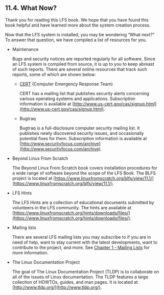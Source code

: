## 11.4. What Now?

Thank you for reading this LFS book. We hope that you have found this book helpful and have learned more about the system creation process.

Now that the LFS system is installed, you may be wondering “What next?” To answer that question, we have compiled a list of resources for you.

-   Maintenance
    
    Bugs and security notices are reported regularly for all software. Since an LFS system is compiled from source, it is up to you to keep abreast of such reports. There are several online resources that track such reports, some of which are shown below:
    
    -   [CERT](http://www.cert.org/) (Computer Emergency Response Team)
        
        CERT has a mailing list that publishes security alerts concerning various operating systems and applications. Subscription information is available at [http://www.us-cert.gov/cas/signup.html](http://www.us-cert.gov/cas/signup.html).
        
    -   Bugtraq
        
        Bugtraq is a full-disclosure computer security mailing list. It publishes newly discovered security issues, and occasionally potential fixes for them. Subscription information is available at [http://www.securityfocus.com/archive](http://www.securityfocus.com/archive).
        
    
-   Beyond Linux From Scratch
    
    The Beyond Linux From Scratch book covers installation procedures for a wide range of software beyond the scope of the LFS Book. The BLFS project is located at [https://www.linuxfromscratch.org/blfs/view/11.1/](https://www.linuxfromscratch.org/blfs/view/11.1/).
    
-   LFS Hints
    
    The LFS Hints are a collection of educational documents submitted by volunteers in the LFS community. The hints are available at [https://www.linuxfromscratch.org/hints/downloads/files/](https://www.linuxfromscratch.org/hints/downloads/files/).
    
-   Mailing lists
    
    There are several LFS mailing lists you may subscribe to if you are in need of help, want to stay current with the latest developments, want to contribute to the project, and more. See [Chapter 1 - Mailing Lists](https://linuxfromscratch.org/lfs/downloads/stable/LFS-BOOK-11.1-NOCHUNKS.html#ch-intro-maillists "1.4.2. Mailing Lists") for more information.
    
-   The Linux Documentation Project
    
    The goal of The Linux Documentation Project (TLDP) is to collaborate on all of the issues of Linux documentation. The TLDP features a large collection of HOWTOs, guides, and man pages. It is located at [http://www.tldp.org/](http://www.tldp.org/).